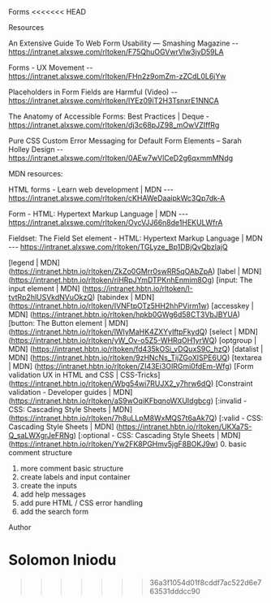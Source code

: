 Forms
<<<<<<< HEAD

Resources

An Extensive Guide To Web Form Usability — Smashing Magazine -- https://intranet.alxswe.com/rltoken/F75QhuOGVwrVlw3jyD59LA

Forms - UX Movement -- https://intranet.alxswe.com/rltoken/FHn2z9omZm-zZCdL0L6jYw

Placeholders in Form Fields are Harmful (Video) -- https://intranet.alxswe.com/rltoken/IYEz09iT2H3TsnxrE1NNCA

The Anatomy of Accessible Forms: Best Practices | Deque - https://intranet.alxswe.com/rltoken/dj3c68pJZ98_mOwVZIffRg

Pure CSS Custom Error Messaging for Default Form Elements – Sarah Holley Design -- https://intranet.alxswe.com/rltoken/0AEw7wVlCeD2g6qxmmMNdg


MDN resources:

HTML forms - Learn web development | MDN --- https://intranet.alxswe.com/rltoken/cKHAWeDaaipkWc3Qp7dk-A

Form - HTML: Hypertext Markup Language | MDN --- https://intranet.alxswe.com/rltoken/OycVJJ66n8de1HEKULWfrA

Fieldset: The Field Set element - HTML: Hypertext Markup Language | MDN --- https://intranet.alxswe.com/rltoken/TGLyze_Bp1DBjQvQbzlajQ

[legend | MDN] (https://intranet.hbtn.io/rltoken/ZkZo0GMrr0swRR5qOAbZpA)
[label | MDN] (https://intranet.hbtn.io/rltoken/riHRpJYmDTPKnhEnmim8Og)
[input: The input element | MDN] (https://intranet.hbtn.io/rltoken/I-tvtRp2hlUSVkdNVuOkzQ)
[tabindex | MDN] (https://intranet.hbtn.io/rltoken/IVNFtpOTz5HH2hhPVirm1w)
[accesskey | MDN] (https://intranet.hbtn.io/rltoken/hpkb0GWg6d58CT3VbJBYUA)
[button: The Button element | MDN] (https://intranet.hbtn.io/rltoken/lWIyMaHK4ZXYyIftpFkydQ)
[select | MDN] (https://intranet.hbtn.io/rltoken/yW_Ov-o5Z5-WHRqOH1yrWQ)
[optgroup | MDN] (https://intranet.hbtn.io/rltoken/fd435kOSi_vDQuxS9C_hzQ)
[datalist | MDN] (https://intranet.hbtn.io/rltoken/9zHNcNs_TijZGoXlSPE6UQ)
[textarea | MDN] (https://intranet.hbtn.io/rltoken/ZI43Ei3OIRGmi0fdEm-Wfg)
[Form validation UX in HTML and CSS | CSS-Tricks] (https://intranet.hbtn.io/rltoken/Wbg54wi7RUJX2_y7hrw6dQ)
[Constraint validation - Developer guides | MDN] (https://intranet.hbtn.io/rltoken/aS9wOqiKFbqnoWXUIdgbcg)
[:invalid - CSS: Cascading Style Sheets | MDN] (https://intranet.hbtn.io/rltoken/7h8uLLpM8WxMQS7t6aAk7Q)
[:valid - CSS: Cascading Style Sheets | MDN] (https://intranet.hbtn.io/rltoken/UKXa7S-Q_saLWXgrJeFRNg)
[:optional - CSS: Cascading Style Sheets | MDN] (https://intranet.hbtn.io/rltoken/Yw2FK8PGHmv5jgF8BOKJ9w)
0. basic comment structure
1. more comment basic structure
2. create labels and input container
3. create the inputs
4. add help messages
5. add pure HTML / CSS error handling
6. add the search form

Author

Solomon Iniodu
=======
>>>>>>> 36a3f1054d01f8cddf7ac522d6e763531dddcc90
